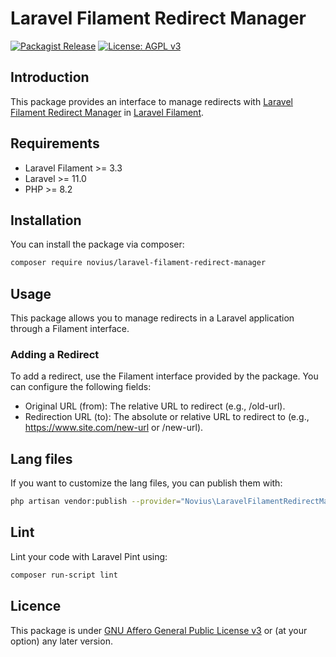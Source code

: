 # Laravel Filament Redirect Manager

[![Packagist Release](https://img.shields.io/packagist/v/novius/laravel-filament-redirect-manager.svg?maxAge=1800&style=flat-square)](https://packagist.org/packages/novius/laravel-filament-redirect-manager)
[![License: AGPL v3](https://img.shields.io/badge/License-AGPL%20v3-blue.svg)](http://www.gnu.org/licenses/agpl-3.0)

## Introduction

This package provides an interface to manage redirects with [Laravel Filament Redirect Manager](https://github.com/novius/laravel-filament-redirect-manager) in [Laravel Filament](https://filamentphp.com/).

## Requirements

* Laravel Filament >= 3.3
* Laravel >= 11.0
* PHP >= 8.2

## Installation

You can install the package via composer:

```bash
composer require novius/laravel-filament-redirect-manager
```

## Usage
This package allows you to manage redirects in a Laravel application through a Filament interface.

### Adding a Redirect

To add a redirect, use the Filament interface provided by the package. You can configure the following fields:

* Original URL (from): The relative URL to redirect (e.g., /old-url).
* Redirection URL (to): The absolute or relative URL to redirect to (e.g., https://www.site.com/new-url or /new-url).

## Lang files

If you want to customize the lang files, you can publish them with:

```bash
php artisan vendor:publish --provider="Novius\LaravelFilamentRedirectManager\RedirectManagerServiceProvider" --tag="lang"
```

## Lint

Lint your code with Laravel Pint using:

```bash
composer run-script lint
```

## Licence

This package is under [GNU Affero General Public License v3](http://www.gnu.org/licenses/agpl-3.0.html) or (at your option) any later version.

